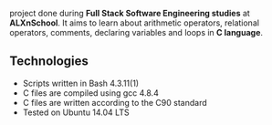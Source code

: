 project done during **Full Stack Software Engineering studies** at **ALXnSchool**. It aims to learn about arithmetic operators, relational operators, comments, declaring variables and loops in **C language**.

## Technologies
* Scripts written in Bash 4.3.11(1)
* C files are compiled using gcc 4.8.4
* C files are written according to the C90 standard
* Tested on Ubuntu 14.04 LTS
